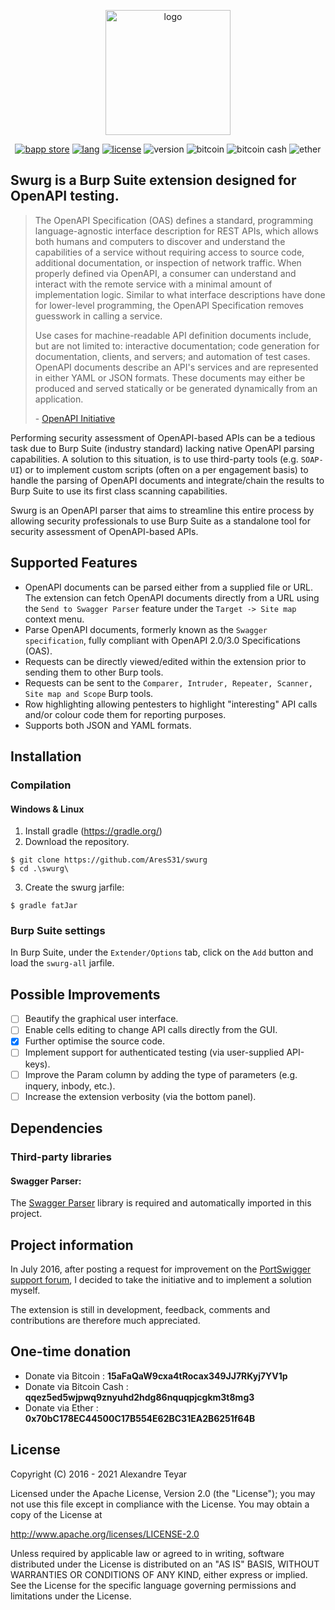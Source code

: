 <p align="center">
  <img alt="logo" src="https://raw.githubusercontent.com/AresS31/swurg/dev/images/logo3.png" height="200">
  <p align="center">
      <a href="https://portswigger.net/bappstore/6bf7574b632847faaaa4eb5e42f1757c"><img alt="bapp store" src="https://img.shields.io/badge/BApp-Published-orange.svg"></a>
      <a href="https://www.java.com"><img alt="lang" src="https://img.shields.io/badge/Lang-Java-blue.svg"></a>
      <a href="https://opensource.org/licenses/Apache-2.0"><img alt="license" src="https://img.shields.io/badge/License-Apache%202.0-red.svg"></a>
      <img alt="version" src="https://img.shields.io/badge/Version-2.3-green.svg">
      <img alt="bitcoin" src="https://img.shields.io/badge/Bitcoin-15aFaQaW9cxa4tRocax349JJ7RKyj7YV1p-yellow.svg">
      <img alt="bitcoin cash" src="https://img.shields.io/badge/Bitcoin%20Cash-qqez5ed5wjpwq9znyuhd2hdg86nquqpjcgkm3t8mg3-yellow.svg">
      <img alt="ether" src="https://img.shields.io/badge/Ether-0x70bC178EC44500C17B554E62BC31EA2B6251f64B-yellow.svg">
  </p>
</p>

## Swurg is a Burp Suite extension designed for OpenAPI testing.

> The OpenAPI Specification (OAS) defines a standard, programming language-agnostic interface description for REST APIs, which allows both humans and computers to discover and understand the capabilities of a service without requiring access to source code, additional documentation, or inspection of network traffic. When properly defined via OpenAPI, a consumer can understand and interact with the remote service with a minimal amount of implementation logic. Similar to what interface descriptions have done for lower-level programming, the OpenAPI Specification removes guesswork in calling a service.
>
> Use cases for machine-readable API definition documents include, but are not limited to: interactive documentation; code generation for documentation, clients, and servers; and automation of test cases. OpenAPI documents describe an API's services and are represented in either YAML or JSON formats. These documents may either be produced and served statically or be generated dynamically from an application.
>
> \- [OpenAPI Initiative](https://github.com/OAI/OpenAPI-Specification)

Performing security assessment of OpenAPI-based APIs can be a tedious task due to Burp Suite (industry standard) lacking native OpenAPI parsing capabilities. A solution to this situation, is to use third-party tools (e.g. `SOAP-UI`) or to implement custom scripts (often on a per engagement basis) to handle the parsing of OpenAPI documents and integrate/chain the results to Burp Suite to use its first class scanning capabilities.

Swurg is an OpenAPI parser that aims to streamline this entire process by allowing security professionals to use Burp Suite as a standalone tool for security assessment of OpenAPI-based APIs.

## Supported Features

- OpenAPI documents can be parsed either from a supplied file or URL. The extension can fetch OpenAPI documents directly from a URL using the `Send to Swagger Parser` feature under the `Target -> Site map` context menu.
- Parse OpenAPI documents, formerly known as the `Swagger specification`, fully compliant with OpenAPI 2.0/3.0 Specifications (OAS).
- Requests can be directly viewed/edited within the extension prior to sending them to other Burp tools.
- Requests can be sent to the `Comparer, Intruder, Repeater, Scanner, Site map and Scope` Burp tools.
- Row highlighting allowing pentesters to highlight "interesting" API calls and/or colour code them for reporting purposes.
- Supports both JSON and YAML formats.

## Installation

### Compilation

#### Windows & Linux

1. Install gradle (<https://gradle.org/>)
2. Download the repository.

```console
$ git clone https://github.com/AresS31/swurg
$ cd .\swurg\
```

3. Create the swurg jarfile:

```console
$ gradle fatJar
```

### Burp Suite settings

In Burp Suite, under the `Extender/Options` tab, click on the `Add` button and load the `swurg-all` jarfile.

## Possible Improvements

- [ ] Beautify the graphical user interface.
- [ ] Enable cells editing to change API calls directly from the GUI.
- [x] Further optimise the source code.
- [ ] Implement support for authenticated testing (via user-supplied API-keys).
- [ ] Improve the Param column by adding the type of parameters (e.g. inquery, inbody, etc.).
- [ ] Increase the extension verbosity (via the bottom panel).

## Dependencies

### Third-party libraries

#### Swagger Parser:

The [Swagger Parser](https://mvnrepository.com/artifact/io.swagger.parser.v3/swagger-parser) library is required and automatically imported in this project.

## Project information

In July 2016, after posting a request for improvement on the [PortSwigger support forum](https://support.portswigger.net/customer/portal/questions/16358278-swagger-parser-and-wsdler-improvement), I decided to take the initiative and to implement a solution myself.

The extension is still in development, feedback, comments and contributions are therefore much appreciated.

## One-time donation

- Donate via Bitcoin : **15aFaQaW9cxa4tRocax349JJ7RKyj7YV1p**
- Donate via Bitcoin Cash : **qqez5ed5wjpwq9znyuhd2hdg86nquqpjcgkm3t8mg3**
- Donate via Ether : **0x70bC178EC44500C17B554E62BC31EA2B6251f64B**

## License

Copyright (C) 2016 - 2021 Alexandre Teyar

Licensed under the Apache License, Version 2.0 (the "License");
you may not use this file except in compliance with the License.
You may obtain a copy of the License at

<http://www.apache.org/licenses/LICENSE-2.0>

Unless required by applicable law or agreed to in writing, software
distributed under the License is distributed on an "AS IS" BASIS,
WITHOUT WARRANTIES OR CONDITIONS OF ANY KIND, either express or implied.
See the License for the specific language governing permissions and
limitations under the License.
